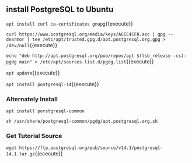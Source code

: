## install PostgreSQL to Ubuntu

`apt install curl ca-certificates gnupg`{{execute}}

`curl https://www.postgresql.org/media/keys/ACCC4CF8.asc | gpg --dearmor | tee /etc/apt/trusted.gpg.d/apt.postgresql.org.gpg > /dev/null`{{execute}}

`echo "deb http://apt.postgresql.org/pub/repos/apt $(lsb_release -cs)-pgdg main" > /etc/apt/sources.list.d/pgdg.list`{{execute}}

`apt update`{{execute}}

`apt install postgresql-14`{{execute}}

### Alternately Install

`apt install porstgresql-common`

`sh /usr/share/postgresql-common/pgdg/apt.postgresql.org.sh`

### Get Tutorial Source

`wget https://ftp.postgresql.org/pub/source/v14.1/postgresql-14.1.tar.gz`{{ececute}}
